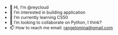 - 👋 Hi, I’m @reycloud
- 👀 I’m interested in building application
- 🌱 I’m currently learning CS50
- 💞️ I’m looking to collaborate on Python, I think?
- 📫 How to reach me email: rangelomina@gmail.com

<!---
reygitgood/reygitgood is a ✨ special ✨ repository because its `README.md` (this file) appears on your GitHub profile.
You can click the Preview link to take a look at your changes.
--->
